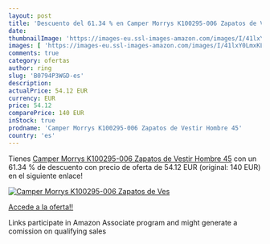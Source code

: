 ```yaml
---
layout: post
title: 'Descuento del 61.34 % en Camper Morrys K100295-006 Zapatos de Ves'
date: 
thumbnailImage: 'https://images-eu.ssl-images-amazon.com/images/I/41lxY0LmxKL._SL200_.jpg'
images: [ 'https://images-eu.ssl-images-amazon.com/images/I/41lxY0LmxKL._SL200_.jpg' ]
comments: true
category: ofertas
author: ring
slug: 'B0794P3WGD-es'
description:
actualPrice: 54.12 EUR
currency: EUR
price: 54.12
comparePrice: 140 EUR
inStock: true
prodname: 'Camper Morrys K100295-006 Zapatos de Vestir Hombre 45'
country: 'es'
---
```


Tienes [Camper Morrys K100295-006 Zapatos de Vestir Hombre 45](https://www.amazon.es/dp/B0794P3WGD/?tag=tolees-21) con un 61.34 % de descuento con precio de oferta de 54.12 EUR (original: 140 EUR) en el siguiente enlace!

[![Camper Morrys K100295-006 Zapatos de Ves](https://images-eu.ssl-images-amazon.com/images/I/41lxY0LmxKL._SL200_.jpg)](https://www.amazon.es/dp/B0794P3WGD/?tag=tolees-21)

[Accede a la oferta!!](https://www.amazon.es/dp/B0794P3WGD/?tag=tolees-21)

Links participate in Amazon Associate program and might generate a comission on qualifying sales


